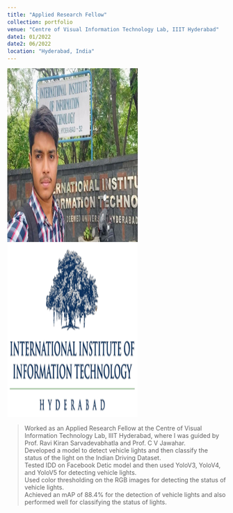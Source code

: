 ```yaml
---
title: "Applied Research Fellow"
collection: portfolio
venue: "Centre of Visual Information Technology Lab, IIIT Hyderabad"
date1: 01/2022
date2: 06/2022
location: "Hyderabad, India"
---
```


<img src='/images/iiith.jpg' width=300 height=400>
<img src='/images/IIITH.png' width=300 height=400><br/>

> Worked as an Applied Research Fellow at the Centre of Visual Information Technology Lab, IIIT Hyderabad, where I was guided by Prof. Ravi Kiran Sarvadevabhatla and Prof. C V Jawahar.    
> Developed a model to detect vehicle lights and then classify the status of the light on the Indian Driving Dataset.        
> Tested IDD on Facebook Detic model and then used YoloV3, YoloV4, and YoloV5 for detecting vehicle lights.        
> Used color thresholding on the RGB images for detecting the status of vehicle lights.        
> Achieved an mAP of 88.4% for the detection of vehicle lights and also performed well for classifying the status of lights.        

